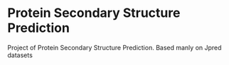 # Protein Secondary Structure Prediction
Project of Protein Secondary Structure Prediction. Based manly on Jpred datasets
